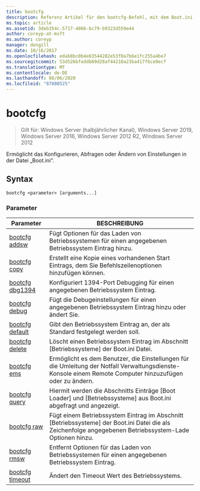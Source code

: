 ```yaml
---
title: bootcfg
description: Referenz Artikel für den bootcfg-Befehl, mit dem Boot.ini Datei Einstellungen konfiguriert, abgefragt oder geändert werden.
ms.topic: article
ms.assetid: 3deb354c-5717-4066-bc79-b9323d559e44
author: coreyp-at-msft
ms.author: coreyp
manager: dongill
ms.date: 10/16/2017
ms.openlocfilehash: edab8bc0b4e63544282e53f0a7b6e1fc255a4be7
ms.sourcegitcommit: 53d526bfeddb89d28af44210a23ba417f6ce0ecf
ms.translationtype: MT
ms.contentlocale: de-DE
ms.lasthandoff: 08/06/2020
ms.locfileid: "87880525"
---
```

# <a name="bootcfg"></a>bootcfg

> Gilt für: Windows Server (halbjährlicher Kanal), Windows Server 2019, Windows Server 2016, Windows Server 2012 R2, Windows Server 2012

Ermöglicht das Konfigurieren, Abfragen oder Ändern von Einstellungen in der Datei „Boot.ini“.

## <a name="syntax"></a>Syntax

```
bootcfg <parameter> [arguments...]
```

### <a name="parameters"></a>Parameter

| Parameter | BESCHREIBUNG |
| --------- | ----------- |
| [bootcfg addsw](bootcfg-addsw.md) | Fügt Optionen für das Laden von Betriebssystemen für einen angegebenen Betriebssystem Eintrag hinzu. |
| [bootcfg copy](bootcfg-copy.md) | Erstellt eine Kopie eines vorhandenen Start Eintrags, dem Sie Befehlszeilenoptionen hinzufügen können. |
| [bootcfg dbg1394](bootcfg-dbg1394.md) | Konfiguriert 1394-Port Debugging für einen angegebenen Betriebssystem Eintrag. |
| [bootcfg debug](bootcfg-debug.md) | Fügt die Debugeinstellungen für einen angegebenen Betriebssystem Eintrag hinzu oder ändert Sie. |
| [bootcfg default](bootcfg-default.md) | Gibt den Betriebssystem Eintrag an, der als Standard festgelegt werden soll. |
| [bootcfg delete](bootcfg-delete.md) | Löscht einen Betriebssystem Eintrag im Abschnitt [Betriebssysteme] der Boot.ini Datei. |
| [bootcfg ems](bootcfg-ems.md) | Ermöglicht es dem Benutzer, die Einstellungen für die Umleitung der Notfall Verwaltungsdienste-Konsole einem Remote Computer hinzuzufügen oder zu ändern. |
| [bootcfg query](bootcfg-query.md) | Hiermit werden die Abschnitts Einträge [Boot Loader] und [Betriebssysteme] aus Boot.ini abgefragt und angezeigt. |
| [bootcfg raw](bootcfg-raw.md) | Fügt einem Betriebssystem Eintrag im Abschnitt [Betriebssysteme] der Boot.ini Datei die als Zeichenfolge angegebenen Betriebssystem-Lade Optionen hinzu. |
| [bootcfg rmsw](bootcfg-rmsw.md) | Entfernt Optionen für das Laden von Betriebssystemen für einen angegebenen Betriebssystem Eintrag. |
| [bootcfg timeout](bootcfg-timeout.md) | Ändert den Timeout Wert des Betriebssystems. |
